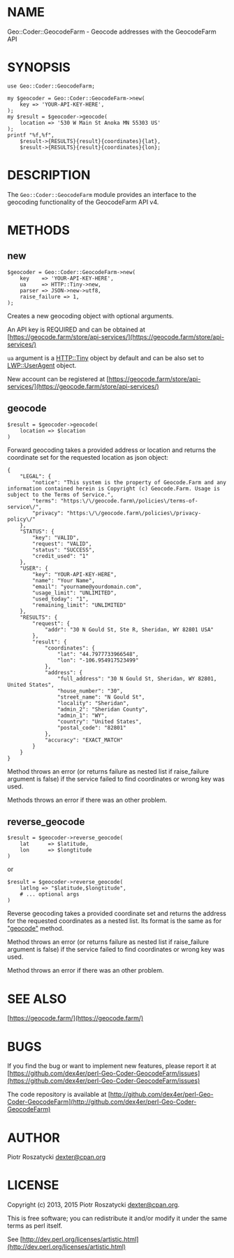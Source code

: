 # NAME

Geo::Coder::GeocodeFarm - Geocode addresses with the GeocodeFarm API

# SYNOPSIS

    use Geo::Coder::GeocodeFarm;

    my $geocoder = Geo::Coder::GeocodeFarm->new(
        key => 'YOUR-API-KEY-HERE',
    );
    my $result = $geocoder->geocode(
        location => '530 W Main St Anoka MN 55303 US'
    );
    printf "%f,%f",
        $result->{RESULTS}{result}{coordinates}{lat},
        $result->{RESULTS}{result}{coordinates}{lon};

# DESCRIPTION

The `Geo::Coder::GeocodeFarm` module provides an interface to the geocoding
functionality of the GeocodeFarm API v4.

# METHODS

## new

    $geocoder = Geo::Coder::GeocodeFarm->new(
        key    => 'YOUR-API-KEY-HERE',
        ua     => HTTP::Tiny->new,
        parser => JSON->new->utf8,
        raise_failure => 1,
    );

Creates a new geocoding object with optional arguments.

An API key is REQUIRED and can be obtained at
[https://geocode.farm/store/api-services/](https://geocode.farm/store/api-services/)

`ua` argument is a [HTTP::Tiny](https://metacpan.org/pod/HTTP::Tiny) object by default and can be also set to
[LWP::UserAgent](https://metacpan.org/pod/LWP::UserAgent) object.

New account can be registered at [https://geocode.farm/store/api-services/](https://geocode.farm/store/api-services/)

## geocode

    $result = $geocoder->geocode(
        location => $location
    )

Forward geocoding takes a provided address or location and returns the
coordinate set for the requested location as json object:

    {
        "LEGAL": {
            "notice": "This system is the property of Geocode.Farm and any information contained herein is Copyright (c) Geocode.Farm. Usage is subject to the Terms of Service.",
            "terms": "https:\/\/geocode.farm\/policies\/terms-of-service\/",
            "privacy": "https:\/\/geocode.farm\/policies\/privacy-policy\/"
        },
        "STATUS": {
            "key": "VALID",
            "request": "VALID",
            "status": "SUCCESS",
            "credit_used": "1"
        },
        "USER": {
            "key": "YOUR-API-KEY-HERE",
            "name": "Your Name",
            "email": "yourname@yourdomain.com",
            "usage_limit": "UNLIMITED",
            "used_today": "1",
            "remaining_limit": "UNLIMITED"
        },
        "RESULTS": {
            "request": {
                "addr": "30 N Gould St, Ste R, Sheridan, WY 82801 USA"
            },
            "result": {
                "coordinates": {
                    "lat": "44.7977733966548",
                    "lon": "-106.954917523499"
                },
                "address": {
                    "full_address": "30 N Gould St, Sheridan, WY 82801, United States",
                    "house_number": "30",
                    "street_name": "N Gould St",
                    "locality": "Sheridan",
                    "admin_2": "Sheridan County",
                    "admin_1": "WY",
                    "country": "United States",
                    "postal_code": "82801"
                },
                "accuracy": "EXACT_MATCH"
            }
        }
    }

Method throws an error (or returns failure as nested list if raise\_failure
argument is false) if the service failed to find coordinates or wrong key was
used.

Methods throws an error if there was an other problem.

## reverse\_geocode

    $result = $geocoder->reverse_geocode(
        lat      => $latitude,
        lon      => $longtitude
    )

or

    $result = $geocoder->reverse_geocode(
        latlng => "$latitude,$longtitude",
        # ... optional args
    )

Reverse geocoding takes a provided coordinate set and returns the address for
the requested coordinates as a nested list. Its format is the same as for
["geocode"](#geocode) method.

Method throws an error (or returns failure as nested list if raise\_failure
argument is false) if the service failed to find coordinates or wrong key was
used.

Method throws an error if there was an other problem.

# SEE ALSO

[https://geocode.farm/](https://geocode.farm/)

# BUGS

If you find the bug or want to implement new features, please report it at
[https://github.com/dex4er/perl-Geo-Coder-GeocodeFarm/issues](https://github.com/dex4er/perl-Geo-Coder-GeocodeFarm/issues)

The code repository is available at
[http://github.com/dex4er/perl-Geo-Coder-GeocodeFarm](http://github.com/dex4er/perl-Geo-Coder-GeocodeFarm)

# AUTHOR

Piotr Roszatycki <dexter@cpan.org>

# LICENSE

Copyright (c) 2013, 2015 Piotr Roszatycki <dexter@cpan.org>.

This is free software; you can redistribute it and/or modify it under
the same terms as perl itself.

See [http://dev.perl.org/licenses/artistic.html](http://dev.perl.org/licenses/artistic.html)
